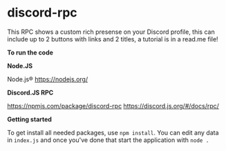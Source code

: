 # discord-rpc
This RPC shows a custom rich presense on your Discord profile, this can include up to 2 buttons with links and 2 titles, a tutorial is in a read.me file!

**To run the code**

**Node.JS**

Node.js® https://nodejs.org/

**Discord.JS RPC**

https://npmjs.com/package/discord-rpc https://discord.js.org/#/docs/rpc/

**Getting started**

To get install all needed packages, use `npm install`. You can edit any data in `index.js` and once you've done that start the application with `node .`
